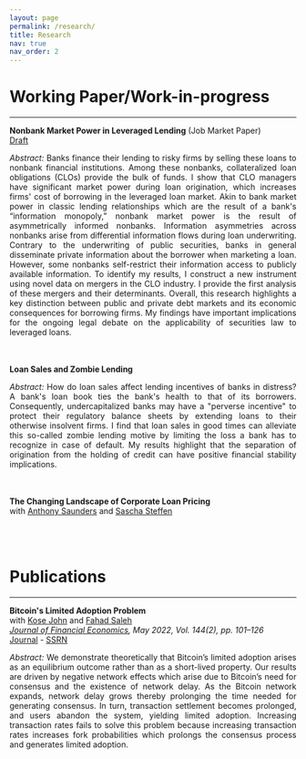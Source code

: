 ```yaml
---
layout: page
permalink: /research/
title: Research
nav: true
nav_order: 2
---
```


# Working Paper/Work-in-progress
---

<b>Nonbank Market Power in Leveraged Lending</b> (Job Market Paper)<br>
<a href='/assets/pdf/Hinzen - Nonbank Market Power in Leveraged Lending.pdf'><u>Draft</u></a>

<p align="justify"><em>Abstract:</em> Banks finance their lending to risky firms by selling these loans to nonbank financial institutions. Among these nonbanks, collateralized loan obligations (CLOs) provide the bulk of funds. I show that CLO managers have significant market power during loan origination, which increases firms' cost of borrowing in the leveraged loan market. Akin to bank market power in classic lending relationships which are the result of a bank's &ldquo;information monopoly,&rdquo; nonbank market power is the result of asymmetrically informed nonbanks. Information asymmetries across nonbanks arise from differential information flows during loan underwriting. Contrary to the underwriting of public securities, banks in general disseminate private information about the borrower when marketing a loan. However, some nonbanks self-restrict their information access to publicly available information. To identify my results, I construct a new instrument using novel data on mergers in the CLO industry. I provide the first analysis of these mergers and their determinants. Overall, this research highlights a key distinction between public and private debt markets and its economic consequences for borrowing firms. My findings have important implications for the ongoing legal debate on the applicability of securities law to leveraged loans.
</p>
<br>
<br>
<b>Loan Sales and Zombie Lending</b><br>
<p align="justify"><em>Abstract:</em> How do loan sales affect lending incentives of banks in distress? A bank's loan book ties the bank's health to that of its borrowers. Consequently, undercapitalized banks may have a "perverse incentive" to protect their regulatory balance sheets by extending loans to their otherwise insolvent firms. I find that loan sales in good times can alleviate this so-called zombie lending motive by limiting the loss a bank has to recognize in case of default. My results highlight that the separation of origination from the holding of credit can have positive financial stability implications.</p>
<br>
<br>
<b>The Changing Landscape of Corporate Loan Pricing</b><br>
with <a href='https://www.stern.nyu.edu/faculty/bio/anthony-saunders'>Anthony Saunders</a> and <a href='https://www.sascha-steffen.de/'>Sascha Steffen</a><br>
<br>
<br>
<br>

# Publications
---

<b>Bitcoin's Limited Adoption Problem</b><br>
with <a href='https://pages.stern.nyu.edu/~kjohn/'>Kose John</a> and <a href='https://www.fahadsaleh.com/'>Fahad Saleh</a><br>
<em><u>Journal of Financial Economics</u>, May 2022, Vol. 144(2), pp. 101–126</em><br>
<a href='https://www.sciencedirect.com/science/article/abs/pii/S0304405X22000198'><u>Journal</u></a> - <a href='https://papers.ssrn.com/sol3/papers.cfm?abstract_id=3334262'><u>SSRN</u></a>

<p align="justify"><em>Abstract:</em> We demonstrate theoretically that Bitcoin’s limited adoption arises as an equilibrium outcome rather than as a short-lived property. Our results are driven by negative network effects which arise due to Bitcoin’s need for consensus and the existence of network delay. As the Bitcoin network expands, network delay grows thereby prolonging the time needed for generating consensus. In turn, transaction settlement becomes prolonged, and users abandon the system, yielding limited adoption. Increasing transaction rates fails to solve this problem because increasing transaction rates increases fork probabilities which prolongs the consensus process and generates limited adoption.</p>
